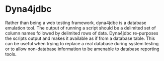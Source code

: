 Dyna4jdbc
=========

Rather than being a web testing framework, dyna4jdbc is a database
emulation tool. The output of running a script should be a delimited
set of column names followed by delimited rows of data. Dyna4jdbc
re-purposes the scripts output and makes it available as if from
a database table. This can be useful when trying to replace a real
database during system testing or to allow non-database information
to be amenable to database reporting tools.
